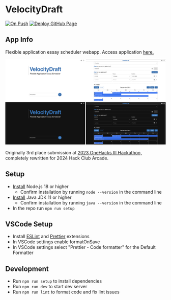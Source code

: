 # VelocityDraft

[![On Push](https://github.com/shuklabhay/velocity-draft/actions/workflows/push.yml/badge.svg)](https://github.com/shuklabhay/velocity-draft/actions/workflows/push.yml/badge.svg)
[![Deploy GitHub Page](https://github.com/shuklabhay/velocity-draft/actions/workflows/deploy-gh-page.yml/badge.svg)](https://github.com/shuklabhay/velocity-draft/actions/workflows/deploy-gh-page.yml/badge.svg)

## App Info

Flexible application essay scheduler webapp. Access application [here.](shuklabhay.github.io/velocity-draft/)

![Application Interfaces](public/app-interfaces.png)

Originally 3rd place submission at [2023 OneHacks III Hackathon,](https://devpost.com/software/velocitydraft) completely rewritten for 2024 Hack Club Arcade.

## Setup

- [Install](https://nodejs.org/en/download) Node.js 18 or higher
  - Confirm installation by running `node --version` in the command line
- [Install](https://docs.oracle.com/en/java/javase/20/install/overview-jdk-installation.html) Java JDK 11 or higher
  - Confirm installation by running `java --version` in the command line
- In the repo run `npm run setup`

## VSCode Setup

- Install [ESLint](https://marketplace.visualstudio.com/items?itemName=dbaeumer.vscode-eslint) and [Prettier](https://marketplace.visualstudio.com/items?itemName=esbenp.prettier-vscode) extensions
- In VSCode settings enable formatOnSave
- In VSCode settings select "Prettier - Code formatter" for the Default Formatter

## Development

- Run `npm run setup` to install dependencies
- Run `npm run dev` to start dev server
- Run `npm run lint` to format code and fix lint issues
